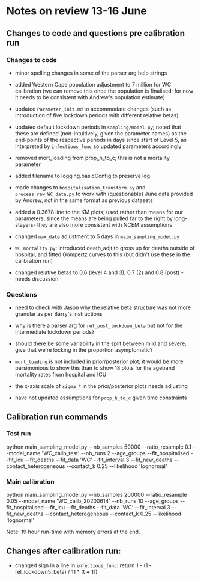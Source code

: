# Notes on review 13-16 June

## Changes to code and questions pre calibration run

### Changes to code

* minor spelling changes in some of the parser arg help strings

* added Western Cape population  adjustment to 7 million for WC calibration (we can remove this once the population is finalised; for now it needs to be consistent with Andrew's population estimate)

* updated `Parameter_init.md` to accommodate changes (such as introduction of five lockdown periods with different relative betas)

* updated default lockdown periods in `sampling/model.py`; noted that these are defined (non-intuitively, given the parameter names) as the end-points of the respective periods in days since start of Level 5, as interpreted by `infectious_func` so updated parameters accordingly

* removed mort_loading from prop_h_to_c; this is not a mortality parameter

* added filename to logging.basicConfig to preserve log

* made changes to `hospitalisation_transform.py` and `process_raw_WC_data.py` to work with (questionable) June data provided by Andrew, not in the same format as previous datasets

* added a 0.3678 line to the KM plots; used rather than means for our parameters, since the means are being pulled far to the right by long-stayers- they are also more consistent with NCEM assumptions

* changed `max_date` adjustment to 5 days in `main_sampling_model.py`

* `WC_mortality.py`: introduced death_adjt to gross up for deaths outside of hospital, and fitted Gompertz curves to this (but didn't use these in the calibration run)

* changed relative betas to 0.6 (level 4 and 3), 0.7 (2) and 0.8 (post) - needs discussion
 

### Questions

* need to check with Jason why the relative beta structure was not more granular as per Barry's instructions

* why is there a parser arg for `rel_post_lockdown_beta` but not for the intermediate lockdown periods?

* should there be some variability in the split between mild and severe, give that we're locking in the proportion asymptomatic?

* `mort_loading` is not included in prior/posterior plot; it would be more parsimonious to show this than to show 18 plots for the ageband mortality rates from hospital and ICU

* the x-axis scale of `sigma_*` in the prior/posterior plots needs adjusting

* have not updated assumptions for `prop_h_to_c` given time constraints

## Calibration run commands

### Test run
python main_sampling_model.py --nb_samples 50000 --ratio_resample 0.1 --model_name 'WC_calib_test' --nb_runs 2 --age_groups --fit_hospitalised --fit_icu --fit_deaths --fit_data 'WC' --fit_interval 3 --fit_new_deaths --contact_heterogeneous --contact_k 0.25 --likelihood 'lognormal'

### Main calibration
python main_sampling_model.py --nb_samples 200000 --ratio_resample 0.05 --model_name 'WC_calib_20200614' --nb_runs 10 --age_groups --fit_hospitalised --fit_icu --fit_deaths --fit_data 'WC' --fit_interval 3 --fit_new_deaths --contact_heterogeneous --contact_k 0.25 --likelihood 'lognormal'

Note: 19 hour run-time with memory errors at the end.

## Changes after calibration run:

* changed sign in a line in `infectious_func`: return 1 - (1 - rel_lockdown5_beta) / 11 * (t **+** 11) 



